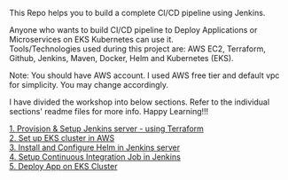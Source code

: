 This Repo helps you to build a complete CI/CD pipeline using Jenkins.

Anyone who wants to build CI/CD pipeline to Deploy Applications or Microservices on EKS Kubernetes can use it.  
Tools/Technologies used during this project are: AWS EC2, Terraform, Github, Jenkins, Maven, Docker, Helm and Kubernetes (EKS).  

Note: You should have AWS account. I used AWS free tier and default vpc for simplicity. You may change accordingly.  

I have divided the workshop into below sections. Refer to the individual sections' readme files for more info. Happy Learning!!!  

[1. Provision & Setup Jenkins server - using Terraform](https://github.com/SBK-DEMOS/CICD-project1/tree/main/1.%20Provision%20%26%20Setup%20Jenkins%20server)  
[2. Set up EKS cluster in AWS](https://github.com/SBK-DEMOS/CICD-project1/tree/main/2.%20Set%20up%20EKS%20cluster%20in%20AWS)  
[3. Install and Configure Helm in Jenkins server](https://github.com/SBK-DEMOS/CICD-project1/tree/main/3.%20Install%20and%20Configure%20Helm%20in%20Jenkins%20server)  
[4. Setup Continuous Integration Job in Jenkins](https://github.com/SBK-DEMOS/CICD-project1/tree/main/4.%20Setup%20Continuous%20Integration%20Job%20in%20Jenkins)  
[5. Deploy App on EKS Cluster](https://github.com/SBK-DEMOS/CICD-project1/tree/main/5.%20Deploy%20App%20on%20EKS%20Cluster)  




